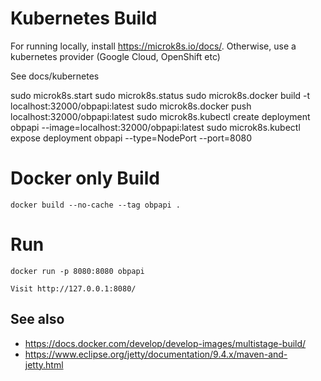 # Kubernetes Build

For running locally, install https://microk8s.io/docs/.
Otherwise, use a kubernetes provider (Google Cloud, OpenShift etc)

See docs/kubernetes

sudo microk8s.start
sudo microk8s.status
sudo microk8s.docker build -t localhost:32000/obpapi:latest
sudo microk8s.docker push localhost:32000/obpapi:latest
sudo microk8s.kubectl create deployment  obpapi --image=localhost:32000/obpapi:latest
sudo microk8s.kubectl expose deployment obpapi --type=NodePort --port=8080

# Docker only Build

    docker build --no-cache --tag obpapi .

# Run 

    docker run -p 8080:8080 obpapi

    Visit http://127.0.0.1:8080/

## See also

- https://docs.docker.com/develop/develop-images/multistage-build/ 
- https://www.eclipse.org/jetty/documentation/9.4.x/maven-and-jetty.html
